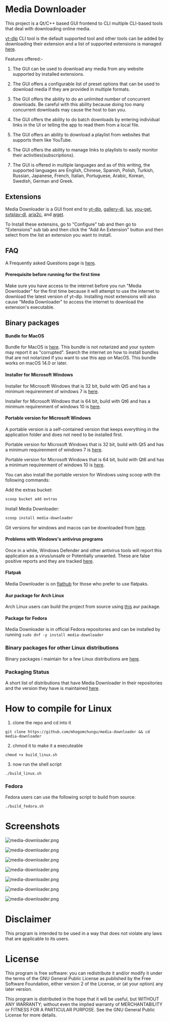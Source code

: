 # Media Downloader

This project is a Qt/C++ based GUI frontend to CLI multiple CLI-based tools that deal with downloading online media.

[yt-dlp](https://github.com/yt-dlp/yt-dlp) CLI tool is the default supported tool and other tools can be added by
downloading their extension and a list of supported extensions is managed [here](https://github.com/mhogomchungu/media-downloader/wiki/Extensions).


Features offered:-

1. The GUI can be used to download any media from any website supported by installed extensions.

2. The GUI offers a configurable list of preset options that can be used to download media if they are provided in multiple formats.

3. The GUI offers the ability to do an unlimited number of concurrent downloads. Be careful with this ability because doing too many concurrent
downloads may cause the host to ban you.

4. The GUI offers the ability to do batch downloads by entering individual links in the UI or telling the app to read them from a local file.

5. The GUI offers an ability to download a playlist from websites that supports them like YouTube.

6. The GUI offers the ability to manage links to playlists to easily monitor their activities(subscriptions).

7. The GUI is offered in multiple languages and as of this writing, the supported languages are English, Chinese, Spanish, Polish, Turkish, Russian, Japanese, French, Italian, Portuguese, Arabic, Korean, Swedish, German and Greek.

## Extensions

Media Downloader is a GUI front end to [yt-dlp](https://github.com/yt-dlp/yt-dlp), [gallery-dl](https://github.com/mikf/gallery-dl), [lux](https://github.com/iawia002/lux),
[you-get](https://github.com/soimort/you-get), [svtplay-dl](https://github.com/spaam/svtplay-dl), [aria2c](https://aria2.github.io/), and [wget](https://www.gnu.org/software/wget).

To Install these extensins, go to "Configure" tab and then go to "Extensions" sub tab and then click the "Add An Extension" button and then select from the list an extension you want to install.

## FAQ
A Frequently asked Questions page is [here](https://github.com/mhogomchungu/media-downloader/wiki/Frequently-Asked-Questions).

#### Prerequisite before running for the first time

Make sure you have access to the internet before you run "Media Downloader" for the first time because it will attempt to use the internet to download the latest version of yt-dlp. Installing most extensions will also cause "Media Downloader" to access the internet to download the extension's executable.

## Binary packages

#### Bundle for MacOS

Bundle for MacOS is  [here](https://github.com/mhogomchungu/media-downloader/releases/download/5.4.2/MediaDownloaderQt6-5.4.2.dmg). This bundle is not notarized and your system may report it as "corrupted". Search the internet on how to install bundles that are not notarized if you want to use this app on MacOS. This bundle works on macOS 14.0 or later.

#### Installer for Microsoft Windows

Installer for Microsoft Windows that is 32 bit, build with Qt5 and has a minimum requirenment of windows 7 is [here](https://github.com/mhogomchungu/media-downloader/releases/download/5.4.2/MediaDownloaderQt5-5.4.2.setup.exe).

Installer for Microsoft Windows that is 64 bit, build with Qt6 and has a minimum requirenment of windows 10 is [here](https://github.com/mhogomchungu/media-downloader/releases/download/5.4.2/MediaDownloaderQt6-5.4.2.setup.exe).

#### Portable version for Microsoft Windows

A portable version is a self-contained version that keeps everything in the application folder and does not need to be installed first.

Portable version for Microsoft Windows that is 32 bit, build with Qt5 and has a minimum requirenment of windows 7 is [here](https://github.com/mhogomchungu/media-downloader/releases/download/5.4.2/MediaDownloaderQt5-5.4.2.zip).

Portable version for Microsoft Windows that is 64 bit, build with Qt6 and has a minimum requirenment of windows 10 is [here](https://github.com/mhogomchungu/media-downloader/releases/download/5.4.2/MediaDownloaderQt6-5.4.2.zip).

You can also install the portable version for Windows using scoop with the following commands:

Add the extras bucket:
```powershell
scoop bucket add extras
```
Install Media Downloader:
```powershell
scoop install media-downloader
```

Git versions for windows and macos can be downloaded from [here](https://github.com/mhogomchungu/media-downloader-git/releases).

#### Problems with Windows's antivirus programs

Once in a while, Windows Defender and other antivirus tools will report this application as a virus/unsafe
or Potentially unwanted. These are false positive reports and they are tracked [here](https://github.com/mhogomchungu/media-downloader/issues/481).


#### Flatpak

Media Downloader is on [flathub](https://flathub.org/apps/io.github.mhogomchungu.media-downloader) for those who prefer to use flatpaks.

#### Aur package for Arch Linux
Arch Linux users can build the project from source using [this](https://aur.archlinux.org/packages/media-downloader) aur package.

#### Package for Fedora
Media Downloader is in official Fedora repositories and can be installed by running ```sudo dnf -y install media-downloader```

### Binary packages for other Linux distributions

Binary packages i maintain for a few Linux distributions are [here](https://software.opensuse.org//download.html?project=home%3Aobs_mhogomchungu&package=media-downloader).

### Packaging Status

A short list of distributions that have Media Downloader in their repositories and the version they have is maintained [here](https://repology.org/project/media-downloader/badges).


# How to compile for Linux

1. clone the repo and cd into it
```console
git clone https://github.com/mhogomchungu/media-downloader && cd media-downloader
```

2. chmod it to make it a executeable 
```console
chmod +x build_linux.sh
```

3. now run the shell script
```console
./build_linux.sh
```


### Fedora

Fedora users can use the following script to build from source:

```console
./build_fedora.sh
```
# Screenshots


![media-downloader.png](https://raw.githubusercontent.com/mhogomchungu/media-downloader/main/images/media-downloader-1.png)

![media-downloader.png](https://raw.githubusercontent.com/mhogomchungu/media-downloader/main/images/media-downloader-2.png)

![media-downloader.png](https://raw.githubusercontent.com/mhogomchungu/media-downloader/main/images/media-downloader-3.png)

![media-downloader.png](https://raw.githubusercontent.com/mhogomchungu/media-downloader/main/images/media-downloader-4.png)

![media-downloader.png](https://raw.githubusercontent.com/mhogomchungu/media-downloader/main/images/media-downloader-5.png)

![media-downloader.png](https://raw.githubusercontent.com/mhogomchungu/media-downloader/main/images/media-downloader-6.png)

![media-downloader.png](https://raw.githubusercontent.com/mhogomchungu/media-downloader/main/images/media-downloader-7.png)

# Disclaimer

This program is intended to be used  in a way that does not violate any laws that are applicable to its users.

# License

This program is free software: you can redistribute it and/or modify it under the terms of the GNU General Public License as published by
the Free Software Foundation, either version 2 of the License, or (at your option) any later version.

This program is distributed in the hope that it will be useful, but WITHOUT ANY WARRANTY; without even the implied warranty of
MERCHANTABILITY or FITNESS FOR A PARTICULAR PURPOSE.  See the GNU General Public License for more details.
